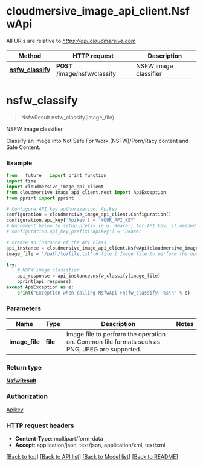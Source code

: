 # cloudmersive_image_api_client.NsfwApi

All URIs are relative to *https://api.cloudmersive.com*

Method | HTTP request | Description
------------- | ------------- | -------------
[**nsfw_classify**](NsfwApi.md#nsfw_classify) | **POST** /image/nsfw/classify | NSFW image classifier


# **nsfw_classify**
> NsfwResult nsfw_classify(image_file)

NSFW image classifier

Classify an image into Not Safe For Work (NSFW)/Porn/Racy content and Safe Content.

### Example
```python
from __future__ import print_function
import time
import cloudmersive_image_api_client
from cloudmersive_image_api_client.rest import ApiException
from pprint import pprint

# Configure API key authorization: Apikey
configuration = cloudmersive_image_api_client.Configuration()
configuration.api_key['Apikey'] = 'YOUR_API_KEY'
# Uncomment below to setup prefix (e.g. Bearer) for API key, if needed
# configuration.api_key_prefix['Apikey'] = 'Bearer'

# create an instance of the API class
api_instance = cloudmersive_image_api_client.NsfwApi(cloudmersive_image_api_client.ApiClient(configuration))
image_file = '/path/to/file.txt' # file | Image file to perform the operation on.  Common file formats such as PNG, JPEG are supported.

try:
    # NSFW image classifier
    api_response = api_instance.nsfw_classify(image_file)
    pprint(api_response)
except ApiException as e:
    print("Exception when calling NsfwApi->nsfw_classify: %s\n" % e)
```

### Parameters

Name | Type | Description  | Notes
------------- | ------------- | ------------- | -------------
 **image_file** | **file**| Image file to perform the operation on.  Common file formats such as PNG, JPEG are supported. | 

### Return type

[**NsfwResult**](NsfwResult.md)

### Authorization

[Apikey](../README.md#Apikey)

### HTTP request headers

 - **Content-Type**: multipart/form-data
 - **Accept**: application/json, text/json, application/xml, text/xml

[[Back to top]](#) [[Back to API list]](../README.md#documentation-for-api-endpoints) [[Back to Model list]](../README.md#documentation-for-models) [[Back to README]](../README.md)

